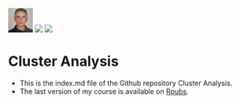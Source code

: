 <img src="45262254.jpeg" width="50">

<img src="https://upload.wikimedia.org/wikipedia/commons/6/66/Logo_cnam.gif" width="300">

<img src="https://rstudio.com/wp-content/uploads/2014/07/RStudio-Logo-Blue-Gray.png" width="100">


# Cluster Analysis
* This is the index.md file of the Github repository Cluster Analysis.
* The last version of my course is available on  [Rpubs](http://rpubs.com/karkil2205/700595).






